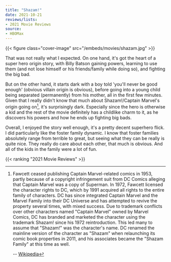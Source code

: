 ```yaml
---
title: "Shazam!"
date: 2021-10-21
reviews/lists:
- 2021 Movie Reviews
source:
- HBOMax
---
```

{{< figure class="cover-image" src="/embeds/movies/shazam.jpg" >}}

That was not really what I expected. On one hand, it's got the heart of a super hero origin story, with Billy Batson gaining powers, learning to use them (and not lose himself or his friends/family while doing so), and fighting the big bad. 

But on the other hand, it starts dark with a boy told 'you'll never be good enough' (obvious villain origin is obvious), before going into a young child being separated (permanently) from his mother, all in the first few minutes. Given that I really didn't know that much about Shazam!/Captain Marvel's origin going on[^marvel], it's surprisingly dark. Especially since the hero is otherwise a kid and the rest of the movie definitely has a childlike charm to it, as he discovers his powers and how he ends up fighting big bads.

Overall, I enjoyed the story well enough, it's a pretty decent superhero flick. I did particularly like the foster family dynamic. I know that foster families absolutely range from terrible to great, but seeing what they can be really is quite nice. They really do care about each other, that much is obvious. And all of the kids in the family were a lot of fun. 

{{< ranking "2021 Movie Reviews" >}}

[^marvel]: 

    Fawcett ceased publishing Captain Marvel-related comics in 1953, partly because of a copyright infringement suit from DC Comics alleging that Captain Marvel was a copy of Superman. In 1972, Fawcett licensed the character rights to DC, which by 1991 acquired all rights to the entire family of characters. DC has since integrated Captain Marvel and the Marvel Family into their DC Universe and has attempted to revive the property several times, with mixed success. Due to trademark conflicts over other characters named "Captain Marvel" owned by Marvel Comics, DC has branded and marketed the character using the trademark Shazam! since his 1972 reintroduction. This led many to assume that "Shazam!" was the character's name. DC renamed the mainline version of the character as "Shazam" when relaunching its comic book properties in 2011, and his associates became the "Shazam Family" at this time as well.
     
    -- [Wikipedia](https://en.wikipedia.org/wiki/Captain_Marvel_(DC_Comics))